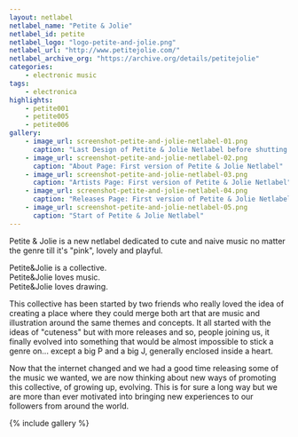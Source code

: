 ```yaml
---
layout: netlabel
netlabel_name: "Petite & Jolie"
netlabel_id: petite
netlabel_logo: "logo-petite-and-jolie.png"
netlabel_url: "http://www.petitejolie.com/"
netlabel_archive_org: "https://archive.org/details/petitejolie"
categories:
    - electronic music
tags:
    - electronica
highlights:
    - petite001
    - petite005
    - petite006
gallery:
    - image_url: screenshot-petite-and-jolie-netlabel-01.png
      caption: "Last Design of Petite & Jolie Netlabel before shutting the doors"
    - image_url: screenshot-petite-and-jolie-netlabel-02.png
      caption: "About Page: First version of Petite & Jolie Netlabel"
    - image_url: screenshot-petite-and-jolie-netlabel-03.png
      caption: "Artists Page: First version of Petite & Jolie Netlabel"
    - image_url: screenshot-petite-and-jolie-netlabel-04.png
      caption: "Releases Page: First version of Petite & Jolie Netlabel"
    - image_url: screenshot-petite-and-jolie-netlabel-05.png
      caption: "Start of Petite & Jolie Netlabel"
---
```

Petite & Jolie is a new netlabel dedicated to cute and naive music no matter the genre till it's "pink", lovely and playful.

Petite&Jolie is a collective.  
Petite&Jolie loves music.  
Petite&Jolie loves drawing.  

This collective has been started by two friends who really loved the idea of creating a place where they could merge both art that are music and illustration around the same themes and concepts.
It all started with the ideas of "cuteness" but with more releases and so, people joining us, it finally evolved into something that would be almost impossible to stick a genre on... except a big P and a big J, generally enclosed inside a heart.

Now that the internet changed and we had a good time releasing some of the music we wanted, we are now thinking about new ways of promoting this collective, of growing up, evolving.
This is for sure a long way but we are more than ever motivated into bringing new experiences to our followers from around the world.

{% include gallery %}
